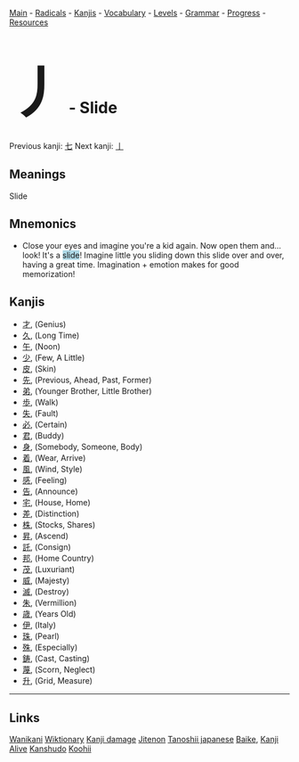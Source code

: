 <style> bigfont {font-size: 100px}</style>


[Main](../README.md) -
[Radicals](../radicals.md) -
[Kanjis](../kanjis.md) -
[Vocabulary](../vocabulary.md) -
[Levels](../levels.md) -
[Grammar](../grammar.md) - 
[Progress](../progress.md) -
[Resources](../resources.md)
# <bigfont> 丿</bigfont> - Slide 

Previous kanji: [七](七.md) Next kanji: [亅](亅.md) 

## Meanings
 Slide
## Mnemonics
 * Close your eyes and imagine you're a kid again. Now open them and... look! It's a <span style="background-color:#ADD8E6"> slide</span>! Imagine little you sliding down this slide over and over, having a great time. Imagination + emotion makes for good memorization!


## Kanjis
 * [才](../kanjis/才.md), (Genius)
* [久](../kanjis/久.md), (Long Time)
* [午](../kanjis/午.md), (Noon)
* [少](../kanjis/少.md), (Few, A Little)
* [皮](../kanjis/皮.md), (Skin)
* [先](../kanjis/先.md), (Previous, Ahead, Past, Former)
* [弟](../kanjis/弟.md), (Younger Brother, Little Brother)
* [歩](../kanjis/歩.md), (Walk)
* [失](../kanjis/失.md), (Fault)
* [必](../kanjis/必.md), (Certain)
* [君](../kanjis/君.md), (Buddy)
* [身](../kanjis/身.md), (Somebody, Someone, Body)
* [着](../kanjis/着.md), (Wear, Arrive)
* [風](../kanjis/風.md), (Wind, Style)
* [感](../kanjis/感.md), (Feeling)
* [告](../kanjis/告.md), (Announce)
* [宅](../kanjis/宅.md), (House, Home)
* [差](../kanjis/差.md), (Distinction)
* [株](../kanjis/株.md), (Stocks, Shares)
* [昇](../kanjis/昇.md), (Ascend)
* [託](../kanjis/託.md), (Consign)
* [邦](../kanjis/邦.md), (Home Country)
* [茂](../kanjis/茂.md), (Luxuriant)
* [威](../kanjis/威.md), (Majesty)
* [滅](../kanjis/滅.md), (Destroy)
* [朱](../kanjis/朱.md), (Vermillion)
* [歳](../kanjis/歳.md), (Years Old)
* [伊](../kanjis/伊.md), (Italy)
* [珠](../kanjis/珠.md), (Pearl)
* [殊](../kanjis/殊.md), (Especially)
* [鋳](../kanjis/鋳.md), (Cast, Casting)
* [蔑](../kanjis/蔑.md), (Scorn, Neglect)
* [升](../kanjis/升.md), (Grid, Measure)



---


## Links 


[Wanikani](https://www.wanikani.com/kanji/丿)
[Wiktionary](https://en.wiktionary.org/wiki/丿)
[Kanji damage](http://www.kanjidamage.com/kanji/search?utf8=✓&q=丿)
[Jitenon](https://jitenon.com/kanji/丿)
[Tanoshii japanese](https://www.tanoshiijapanese.com/dictionary/kanji.cfm?k=丿)
[Baike](https://baike.baidu.com/item/丿),
[Kanji Alive](https://app.kanjialive.com/丿)
[Kanshudo](https://www.kanshudo.com/searchmn?q=丿)
[Koohii](https://kanji.koohii.com/study/kanji/丿)
